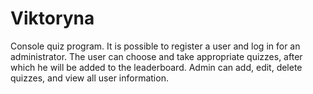 # Viktoryna

Console quiz program. It is possible to register a user and log in for an administrator. 
The user can choose and take appropriate quizzes, after which he will be added to the leaderboard.
Admin can add, edit, delete quizzes, and view all user information.


